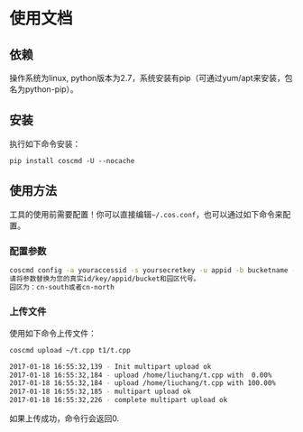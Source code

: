 # 使用文档

## 依赖

操作系统为linux, python版本为2.7，系统安装有pip（可通过yum/apt来安装，包名为python-pip）。

## 安装 

执行如下命令安装：

```
pip install coscmd -U --nocache
```



## 使用方法

工具的使用前需要配置！你可以直接编辑`~/.cos.conf`，也可以通过如下命令来配置。

### 配置参数

```bash
coscmd config -a youraccessid -s yoursecretkey -u appid -b bucketname -r cn-south
请将参数替换为您的真实id/key/appid/bucket和园区代号。
园区为：cn-south或者cn-north
```


### 上传文件

使用如下命令上传文件：

```bash
coscmd upload ~/t.cpp t1/t.cpp 

2017-01-18 16:55:32,139 - Init multipart upload ok
2017-01-18 16:55:32,184 - upload /home/liuchang/t.cpp with  0.00%
2017-01-18 16:55:32,184 - upload /home/liuchang/t.cpp with 100.00%
2017-01-18 16:55:32,185 - multipart upload ok
2017-01-18 16:55:32,226 - complete multipart upload ok
```

如果上传成功，命令行会返回0.
